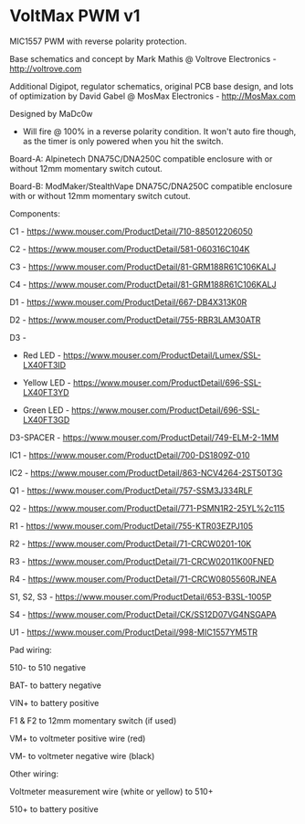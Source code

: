 # VoltMax PWM v1 

MIC1557 PWM with reverse polarity protection.

Base schematics and concept by Mark Mathis @ Voltrove Electronics - http://voltrove.com

Additional Digipot, regulator schematics, original PCB base design, and lots of optimization by David Gabel @ MosMax Electronics - http://MosMax.com

Designed by MaDc0w

- Will fire @ 100% in a reverse polarity condition. It won't auto fire though, as the timer is only powered when you hit the switch.

Board-A:
Alpinetech DNA75C/DNA250C compatible enclosure with or without 12mm momentary switch cutout.

Board-B:
ModMaker/StealthVape DNA75C/DNA250C compatible enclosure with or without 12mm momentary switch cutout.

Components:

C1 - https://www.mouser.com/ProductDetail/710-885012206050

C2 - https://www.mouser.com/ProductDetail/581-060316C104K

C3 - https://www.mouser.com/ProductDetail/81-GRM188R61C106KALJ

C4 - https://www.mouser.com/ProductDetail/81-GRM188R61C106KALJ


D1 - https://www.mouser.com/ProductDetail/667-DB4X313K0R

D2 - https://www.mouser.com/ProductDetail/755-RBR3LAM30ATR

D3 -

   - Red LED    - https://www.mouser.com/ProductDetail/Lumex/SSL-LX40FT3ID
   
   - Yellow LED - https://www.mouser.com/ProductDetail/696-SSL-LX40FT3YD
   
   - Green LED  - https://www.mouser.com/ProductDetail/696-SSL-LX40FT3GD

D3-SPACER - https://www.mouser.com/ProductDetail/749-ELM-2-1MM


IC1 - https://www.mouser.com/ProductDetail/700-DS1809Z-010

IC2 - https://www.mouser.com/ProductDetail/863-NCV4264-2ST50T3G


Q1 - https://www.mouser.com/ProductDetail/757-SSM3J334RLF

Q2 - https://www.mouser.com/ProductDetail/771-PSMN1R2-25YL%2c115


R1 - https://www.mouser.com/ProductDetail/755-KTR03EZPJ105

R2 - https://www.mouser.com/ProductDetail/71-CRCW0201-10K

R3 - https://www.mouser.com/ProductDetail/71-CRCW02011K00FNED

R4 - https://www.mouser.com/ProductDetail/71-CRCW0805560RJNEA


S1, S2, S3 - https://www.mouser.com/ProductDetail/653-B3SL-1005P

S4 - https://www.mouser.com/ProductDetail/CK/SS12D07VG4NSGAPA


U1 - https://www.mouser.com/ProductDetail/998-MIC1557YM5TR


Pad wiring:

510- to 510 negative

BAT- to battery negative

VIN+ to battery positive

F1 & F2 to 12mm momentary switch (if used)

VM+ to voltmeter positive wire (red)

VM- to voltmeter negative wire (black)

Other wiring:

Voltmeter measurement wire (white or yellow) to 510+

510+ to battery positive
